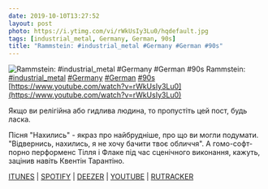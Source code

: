 ```yaml
---
date: 2019-10-10T13:27:52
layout: post
photo: https://i.ytimg.com/vi/rWkUsIy3Lu0/hqdefault.jpg
tags: [industrial_metal, Germany, German, 90s]
title: "Rammstein: #industrial_metal #Germany #German #90s"
---
```

![Rammstein: #industrial_metal #Germany #German #90s](https://i.ytimg.com/vi/rWkUsIy3Lu0/hqdefault.jpg)
Rammstein: [#industrial_metal](/tags/#industrial_metal) [#Germany](/tags/#Germany) [#German](/tags/#German) [#90s](/tags/#90s) [https://www.youtube.com/watch?v=rWkUsIy3Lu0](https://www.youtube.com/watch?v=rWkUsIy3Lu0)

Якщо ви релігійна або гидлива людина, то пропустіть цей пост, будь ласка.

Пісня &quot;Нахились&quot; - якраз про найбрудніше, про що ви могли подумати. &quot;Відвернись, нахились, я не хочу бачити твоє обличчя&quot;. А гомо-софт-порно перформенс Тілля і Флаке під час сценічного виконання, кажуть, зацінив навіть Квентін Тарантіно.

[ITUNES](https://music.apple.com/us/album/sehnsucht/1390562159) \| [SPOTIFY](https://open.spotify.com/album/0C9p8YMtbdOkcXPPlEmZvY) \| [DEEZER](https://www.deezer.com/album/86933302?utm_source=deezer&amp;utm_content=album-86933302&amp;utm_term=1601611822_1570703164&amp;utm_medium=web) \| [YOUTUBE](https://www.youtube.com/playlist?list=PLVkbIzK3vqPRrk8cRPGjq5GgVH2_3zM86) \| [RUTRACKER](https://rutracker.org/forum/viewtopic.php?t=5732323)